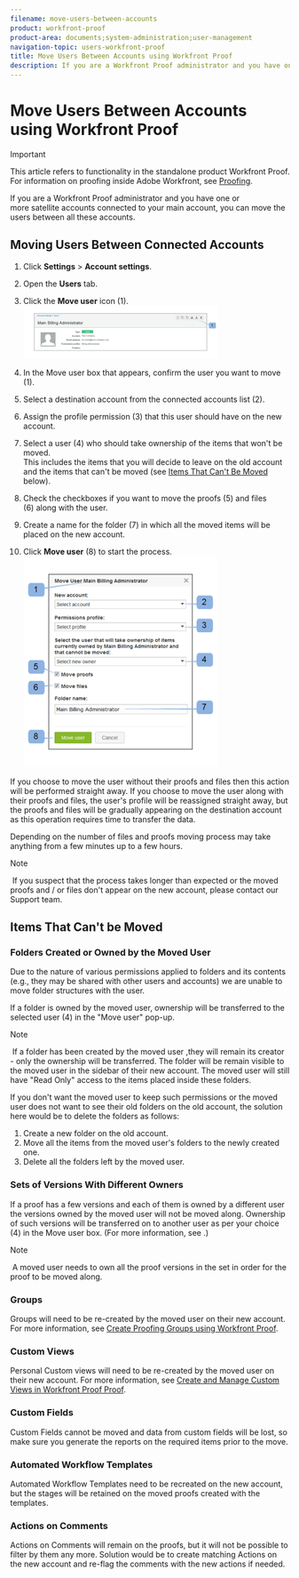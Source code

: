 ```yaml
---
filename: move-users-between-accounts
product: workfront-proof
product-area: documents;system-administration;user-management
navigation-topic: users-workfront-proof
title: Move Users Between Accounts using Workfront Proof
description: If you are a Workfront Proof administrator and you have one or more satellite accounts connected to your main account, you can move the users between all these accounts.
---
```


# Move Users Between Accounts using Workfront Proof

>[!IMPORTANT]
>
>This article refers to functionality in the standalone product Workfront Proof. For information on proofing inside Adobe Workfront, see [Proofing](../../../review-and-approve-work/proofing/proofing.md).

If you are a Workfront Proof administrator and you have one or more&nbsp;satellite accounts connected to your main account, you can move the users between all these accounts.

## Moving Users Between Connected Accounts

1. Click **Settings** > **Account settings**.

1. Open the **Users** tab.
1. Click the **Move user**&nbsp;icon (1). ![Move_user2.png](assets/move-user2-350x95.png)

1. In&nbsp;the Move user box that appears, confirm the&nbsp;user you want to move (1).
1. Select a destination account from&nbsp;the connected accounts list (2).
1. Assign the&nbsp;profile permission (3) that&nbsp;this user should have on the new account.
1. Select a user (4) who should take ownership of&nbsp;the items that won't be moved.   
   This includes the items that you will decide to leave on the old account and the items that can't be moved (see [Items That Can't Be Moved](https://support.workfront.com/knowledge/articles/115004087708/en-us?brand_id=662728&return_to=%2Fhc%2Fen-us%2Farticles%2F115004087708#Items-that-can't-be-moved) below).

1. Check the checkboxes if you want to move the proofs (5)&nbsp;and files (6)&nbsp;along with the user.
1. Create a name for the folder (7) in which all the moved items will be placed on the new account.
1. Click **Move user** (8) to start the&nbsp;process.  
   ![Moving_users_pop-up.png](assets/moving-users-pop-up-350x380.png)

If you choose to move the user without their proofs and files then this action will be performed straight&nbsp;away. If you choose to move the user along with their proofs and files, the user's profile will be reassigned straight&nbsp;away, but the proofs and files will be gradually appearing on the destination account as this operation requires time to transfer the data.

Depending on the number of files and proofs moving process&nbsp;may take anything from a few minutes up to a few hours.

>[!NOTE]
>
>&nbsp;If you suspect&nbsp;that the process takes longer than expected or the moved proofs and / or files don't appear&nbsp;on the new account, please contact&nbsp;our Support team.

## Items That Can't be Moved

###  Folders Created or Owned by the Moved User

Due to the nature of various permissions applied&nbsp;to folders and its contents (e.g., they may be shared with other users and accounts) we are unable to move folder structures with the user.

If a folder is owned by the moved user, ownership will be transferred to the selected user (4) in the "Move user" pop-up.&nbsp;

>[!NOTE]
>
>&nbsp;If a folder has been created by the moved user ,they will remain its creator - only the ownership will be transferred. The&nbsp;folder will be remain&nbsp;visible to the moved user in the sidebar of their new account. The moved user will still have "Read Only" access to the items placed inside these&nbsp;folders.

If you don't want the moved user to keep such&nbsp;permissions or the moved user does not want to see their old folders on&nbsp;the old&nbsp;account, the solution here would be to delete the folders as follows:

1. Create a new folder on the old&nbsp;account.
1. Move all the items from the moved user's folders to the newly created one.
1. Delete all the folders left by the moved user.

### Sets of Versions With Different Owners

If a proof has a few versions and each of them is owned by a different user the versions owned by the moved user will not be moved along. Ownership of such versions will be transferred on to another&nbsp;user as per your choice (4) in the Move user box. (For more information, see .)

>[!NOTE]
>
>&nbsp;A moved user needs to own all the proof versions in the set in order for the proof to be moved along.

### Groups

Groups will need to be re-created by the moved user on their new account. For more information, see [Create Proofing Groups using Workfront Proof](../../../workfront-proof/wp-mnguserscontacts/groups/create-proofing-groups.md).&nbsp;

### Custom Views

Personal&nbsp;Custom views&nbsp;will need to be re-created by the moved user on their new account. For more information, see [Create and Manage Custom Views in Workfront Proof Proof](../../../workfront-proof/wp-work-proofsfiles/manage-your-work/create-and-manage-custom-views.md).

### Custom Fields

Custom Fields cannot be moved and data from custom fields will be lost, so make sure you generate the reports on the required items prior to the move.

### Automated Workflow Templates

Automated Workflow Templates need to be recreated on the new account, but the stages will be retained on the moved proofs created with the templates.

### Actions on Comments

Actions on Comments will remain on the proofs, but it will not be possible to filter by them any more. Solution would be to create matching Actions on the new account and re-flag the comments with the new actions if needed.
